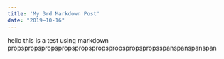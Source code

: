 ```yaml
---
title: 'My 3rd Markdown Post'
date: "2019–10-16"
---
```



hello this is a test using markdown propspropspropspropspropspropspropspropspropsspanspanspanspan